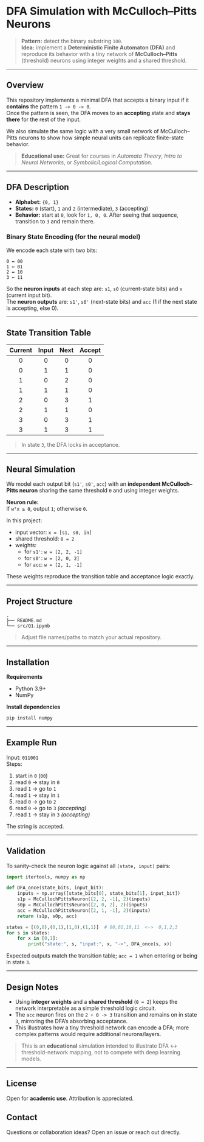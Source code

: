 # DFA Simulation with McCulloch–Pitts Neurons

> **Pattern:** detect the binary substring `100`.  
> **Idea:** implement a **Deterministic Finite Automaton (DFA)** and reproduce its behavior with a tiny network of **McCulloch–Pitts** (threshold) neurons using integer weights and a shared threshold.


---

## Overview
This repository implements a minimal DFA that accepts a binary input if it **contains** the pattern `1 -> 0 -> 0`.  
Once the pattern is seen, the DFA moves to an **accepting** state and **stays there** for the rest of the input.

We also simulate the same logic with a very small network of McCulloch–Pitts neurons to show how simple neural units can replicate finite-state behavior.

> **Educational use:** Great for courses in *Automata Theory*, *Intro to Neural Networks*, or *Symbolic/Logical Computation*.

---

## DFA Description
- **Alphabet:** `{0, 1}`  
- **States:** `0` (start), `1` and `2` (intermediate), `3` (accepting)  
- **Behavior:** start at `0`, look for `1, 0, 0`. After seeing that sequence, transition to `3` and remain there.

### Binary State Encoding (for the neural model)
We encode each state with two bits:
```
0 ↔ 00
1 ↔ 01
2 ↔ 10
3 ↔ 11
```
So the **neuron inputs** at each step are: `s1`, `s0` (current-state bits) and `x` (current input bit).  
The **neuron outputs** are: `s1'`, `s0'` (next-state bits) and `acc` (1 if the next state is accepting, else 0).

---

## State Transition Table
| Current | Input | Next | Accept |
|:------:|:----:|:----:|:-----:|
| 0 | 0 | 0 | 0 |
| 0 | 1 | 1 | 0 |
| 1 | 0 | 2 | 0 |
| 1 | 1 | 1 | 0 |
| 2 | 0 | 3 | 1 |
| 2 | 1 | 1 | 0 |
| 3 | 0 | 3 | 1 |
| 3 | 1 | 3 | 1 |

> In state `3`, the DFA locks in acceptance.

---

## Neural Simulation
We model each output bit (`s1'`, `s0'`, `acc`) with an **independent McCulloch–Pitts neuron** sharing the same threshold `θ` and using integer weights.

**Neuron rule:**  
If `wᵀx ≥ θ`, output `1`; otherwise `0`.

In this project:
- input vector: `x = [s1, s0, in]`
- shared threshold: `θ = 2`
- weights:
  - for `s1'`: `w = [2, 2, -1]`
  - for `s0'`: `w = [2, 0, 2]`
  - for `acc`:  `w = [2, 1, -1]`

These weights reproduce the transition table and acceptance logic exactly.

---

## Project Structure
```
.
├── README.md
└── src/Q1.ipynb
```
> Adjust file names/paths to match your actual repository.

---

## Installation
**Requirements**
- Python 3.9+
- NumPy

**Install dependencies**
```bash
pip install numpy
```

---

## Example Run
Input: `011001`  
Steps:
1. start in `0` (`00`)
2. read `0` -> stay in `0`
3. read `1` -> go to `1`
4. read `1` -> stay in `1`
5. read `0` -> go to `2`
6. read `0` -> go to `3` *(accepting)*
7. read `1` -> stay in `3` *(accepting)*

The string is accepted.

---

## Validation
To sanity-check the neuron logic against all `(state, input)` pairs:

```python
import itertools, numpy as np

def DFA_once(state_bits, input_bit):
    inputs = np.array([state_bits[0], state_bits[1], input_bit])
    s1p = McCullochPittsNeuron([2, 2, -1], 2)(inputs)
    s0p = McCullochPittsNeuron([2, 0, 2], 2)(inputs)
    acc = McCullochPittsNeuron([2, 1, -1], 2)(inputs)
    return (s1p, s0p, acc)

states = [(0,0),(0,1),(1,0),(1,1)]  # 00,01,10,11  <->  0,1,2,3
for s in states:
    for x in [0,1]:
        print("state:", s, "input:", x, "->", DFA_once(s, x))
```
Expected outputs match the transition table; `acc = 1` when entering or being in state `3`.

---

## Design Notes
- Using **integer weights** and a **shared threshold** (`θ = 2`) keeps the network interpretable as a simple threshold logic circuit.
- The `acc` neuron fires on the `2 + 0 -> 3` transition and remains on in state `3`, mirroring the DFA’s absorbing acceptance.
- This illustrates how a tiny threshold network can encode a DFA; more complex patterns would require additional neurons/layers.

> This is an **educational** simulation intended to illustrate DFA ↔ threshold-network mapping, not to compete with deep learning models.

---

## License
Open for **academic use**. Attribution is appreciated.

## Contact
Questions or collaboration ideas? Open an issue or reach out directly.
